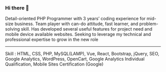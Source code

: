 ### Hi there 👋

Detail-oriented PHP Programmer with 3 years’ coding experience for mid-size business. Team player with can-do attitude, fast learner, and problem-solving skill. Has developed several useful features for project need and mobile device available websites. Seeking to leverage my technical and professional expertise to grow in the new role

<hr></hr>

Skill : HTML, CSS, PHP, MySQL(LAMP), Vue, React, Bootstrap, jQuery, SEO, Google Analytics, WordPress, OpenCart, Google Analytics Individual Qualification, Mobile Sites Certification (Google)


<!--
**chenganma/chenganma** is a ✨ _special_ ✨ repository because its `README.md` (this file) appears on your GitHub profile.

Here are some ideas to get you started:

- 🔭 I’m currently working on ...
- 🌱 I’m currently learning ...
- 👯 I’m looking to collaborate on ...
- 🤔 I’m looking for help with ...
- 💬 Ask me about ...
- 📫 How to reach me: ...
- 😄 Pronouns: ...
- ⚡ Fun fact: ...
-->
